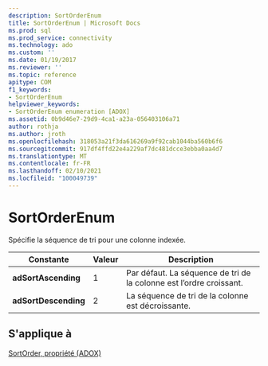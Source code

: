 ```yaml
---
description: SortOrderEnum
title: SortOrderEnum | Microsoft Docs
ms.prod: sql
ms.prod_service: connectivity
ms.technology: ado
ms.custom: ''
ms.date: 01/19/2017
ms.reviewer: ''
ms.topic: reference
apitype: COM
f1_keywords:
- SortOrderEnum
helpviewer_keywords:
- SortOrderEnum enumeration [ADOX]
ms.assetid: 0b9d46e7-29d9-4ca1-a23a-056403106a71
author: rothja
ms.author: jroth
ms.openlocfilehash: 318053a21f3da616269a9f92cab1044ba560b6f6
ms.sourcegitcommit: 917df4ffd22e4a229af7dc481dcce3ebba0aa4d7
ms.translationtype: MT
ms.contentlocale: fr-FR
ms.lasthandoff: 02/10/2021
ms.locfileid: "100049739"
---
```

# <a name="sortorderenum"></a>SortOrderEnum
Spécifie la séquence de tri pour une colonne indexée.  
  
|Constante|Valeur|Description|  
|--------------|-----------|-----------------|  
|**adSortAscending**|1|Par défaut. La séquence de tri de la colonne est l’ordre croissant.|  
|**adSortDescending**|2|La séquence de tri de la colonne est décroissante.|  
  
## <a name="applies-to"></a>S'applique à  
 [SortOrder, propriété (ADOX)](./sortorder-property-adox.md)